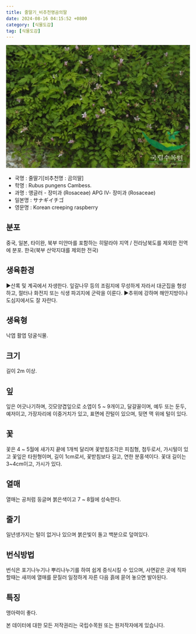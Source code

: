 ```yaml
---
title: 줄딸기_비추천명곰의딸
date: 2024-08-16 04:15:52 +0800
category: [식물도감]
tag: [식물도감]
---
```




![줄딸기[비추천명 : 곰의딸]](/assets/img/fileUpload/plants/basic/Rosaceae/Rubus/10709/1_th2.JPG)
- 국명 : 줄딸기[비추천명 : 곰의딸]
- 학명 : Rubus pungens Cambess.
- 과명 : 앵글러 - 장미과 (Rosaceae) APG Ⅳ- 장미과 (Rosaceae)
- 일본명 : サナギイチゴ
- 영문명 : Korean creeping raspberry


## 분포
중국, 일본, 타이완, 북부 미얀마를 포함하는 히말라야 지역 /  전라남북도를 제외한 전역에 분포. 한국(북부 산악지대를 제외한 전국)
## 생육환경
▶산록 및 계곡에서 자생한다. 잎갈나무 등의 조림지에 무성하게 자라서 대군집을 형성하고, 절터나 화전지 또는 식생 파괴지에 군락을 이룬다. 
▶추위에 강하며 해안지방이나 도심지에서도 잘 자란다.
## 생육형
낙엽 활엽 덩굴식물. 
## 크기
길이 2m 이상.
## 잎
잎은 어긋나기하며, 깃모양겹잎으로 소엽이 5 ~ 9개이고, 달걀꼴이며, 예두 또는 둔두, 예저이고, 가장자리에 이중거치가 있고, 표면에 잔털이 있으며, 뒷면 맥 위에 털이 있다.
## 꽃
꽃은 4 ~ 5월에 새가지 끝에 1개씩 달리며 꽃받침조각은 피침형, 첨두로서, 가시털이 있고 꽃잎은 타원형이며, 길이 1cm로서, 꽃받침보다 길고, 연한 분홍색이다. 꽃대 길이는 3~4cm이고, 가시가 있다.
## 열매
열매는 공처럼 둥글며 붉은색이고 7 ~ 8월에 성숙한다.
## 줄기
일년생가지는 털이 없거나 있으며 붉은빛이 돌고 백분으로 덮여있다.
## 번식방법
번식은 포기나누기나 뿌리나누기를 하여 쉽게 증식시킬 수 있으며, 사면같은 곳에 직파할때는 새끼에 열매를 문질러 일정하게 자른 다음 흙에 묻어 놓으면 발아된다.
## 특징
맹아력이 좋다.






본 데이터에 대한 모든 저작권리는 국립수목원 또는 원저작자에게 있습니다.
